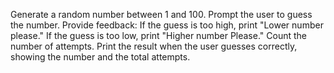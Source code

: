 Generate a random number between 1 and 100.
Prompt the user to guess the number.
Provide feedback:
If the guess is too high, print "Lower number please."
If the guess is too low, print "Higher number Please."
Count the number of attempts.
Print the result when the user guesses correctly, showing the number and the total attempts.
